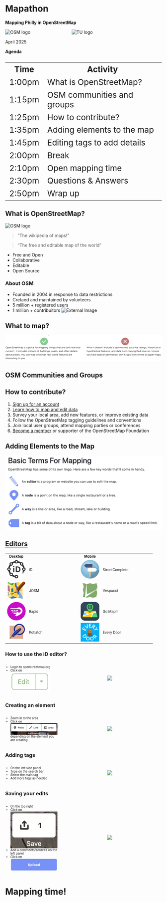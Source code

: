# Mapathon

**Mapping Philly in OpenStreetMap**

<div style="display: flex; justify-content: center; align-items: center; gap: 20px;">
  <img width="200" alt="OSM logo" src="https://upload.wikimedia.org/wikipedia/commons/b/b0/Openstreetmap_logo.svg">
  <img width="300" alt="TU logo" src="https://upload.wikimedia.org/wikipedia/commons/6/67/Temple_University_Logo.svg">
</div>

April 2025
<!-- .slide: data-background="./img/img1.png" data-background-size="100%" data-background-opacity="0.3"-->



**Agenda**

<div style="font-size: 26px;">
<table>
  <tr>
    <th align="center">Time</th>
    <th align="center">Activity</th>
  </tr>
  <tr>
    <td align="center">1:00pm</td>
    <td align="left">What is OpenStreetMap?</td>
  </tr>
  <tr>
    <td align="center">1:15pm</td>
    <td align="left">OSM communities and groups</td>
  </tr>
  <tr>
    <td align="center">1:25pm</td>
    <td align="left">How to contribute?</td>
  </tr>
  <tr>
    <td align="center">1:35pm</td>
    <td align="left">Adding elements to the map</td>
  </tr>
  <tr>
    <td align="center">1:45pm</td>
    <td align="left">Editing tags to add details</td>
  </tr>
  <tr>
    <td align="center">2:00pm</td>
    <td align="left">Break</td>
  </tr>
  <tr>
    <td align="center">2:10pm</td>
    <td align="left">Open mapping time</td>
  </tr>
  <tr>
    <td align="center">2:30pm</td>
    <td align="left">Questions & Answers</td>
  </tr>
  <tr>
    <td align="center">2:50pm</td>
    <td align="left">Wrap up</td>
  </tr>
</table>
</div>



## What is OpenStreetMap?
<img width="200" alt="OSM logo" src="https://upload.wikimedia.org/wikipedia/commons/b/b0/Openstreetmap_logo.svg">
<!-- .slide: data-background="./img/img1.png" data-background-size="100%" data-background-opacity="0.3"-->


<blockquote cite="">
    &ldquo;The wikipedia of maps!&rdquo;
</blockquote>

<blockquote cite="">
    &ldquo;The free and editable map of the world&rdquo;
</blockquote>

- Free and Open
- Collaborative
- Editable
- Open Source
<!-- .slide: data-background="./img/img1.png" data-background-size="100%" data-background-opacity="0.3"-->


### About OSM

- Founded in 2004 in response to data restrictions
- Cretaed and maintained by volunteers
- 5 million + registered users
- 1 million + contribuitors
![External Image](https://wiki.openstreetmap.org/w/images/6/61/Active_contributors_year.png)


## What to map?

![External Image](./img/img2.png)
<!-- .slide: data-background="./img/img1.png" data-background-size="100%" data-background-opacity="0.2"-->


<!-- .slide: data-background-iframe="https://www.openstreetmap.org/export/embed.html?bbox=-75.34715652465822%2C39.89946489938474%2C-75.0934410095215%2C40.00999825910236&amp;layer=mapnik" -->



## OSM Communities and Groups
<!-- .slide: data-background="./img/img1.png" data-background-size="100%" data-background-opacity="0.3"-->


<!-- .slide: data-background="./img/img3.png" data-background-size="100%" data-background-opacity="1"-->


<!-- .slide: data-background="./img/img5.png" data-background-size="100%" data-background-opacity="1"-->


<!-- .slide: data-background="./img/img6.png" data-background-size="100%" data-background-opacity="1"-->


<!-- .slide: data-background="./img/img7.png" data-background-size="100%" data-background-opacity="1"-->


<!-- .slide: data-background="./img/img4.png" data-background-size="100%" data-background-opacity="1"-->



## How to contribute?
<!-- .slide: data-background="./img/img1.png" data-background-size="100%" data-background-opacity="0.3"-->


1. [Sign up for an account](https://www.openstreetmap.org/user/new)
2. [Learn how to map and edit data](https://learnosm.org/en/)
3. Survey your local area, add new features, or improve existing data
4. Follow the OpenStreetMap tagging guidelines and conventions 
5. Join local user groups, attend mapping parties or conferences
6. [Become a member](https://osmfoundation.org/wiki/Membership) or supporter of the OpenStreetMap Foundation
<!-- .slide: data-background="./img/img1.png" data-background-size="100%" data-background-opacity="0.2"-->



## Adding Elements to the Map
<!-- .slide: data-background="./img/img1.png" data-background-size="100%" data-background-opacity="0.4"-->


![External Image](./img/img8.png)
<!-- .slide: data-background="./img/img1.png" data-background-size="100%" data-background-opacity="0.2"-->


<h2><a href="https://wiki.openstreetmap.org/wiki/Editors">Editors</a></h2>
<table style="width: 100%; font-size: 0.8em; margin: 0 auto;">
  <tr>
    <th style="width: 15%; text-align: center;">Desktop</th>
    <th style="width: 35%; text-align: left;"></th>
    <th style="width: 15%; text-align: center;">Mobile</th>
    <th style="width: 35%; text-align: left;"></th>
  </tr>
  <tr>
    <td style="text-align: center;"><img src="./img/id.png" style="max-height: 60px; max-width: 60px;"></td>
    <td>iD</td>
    <td style="text-align: center;"><img src="./img/street.png" style="max-height: 60px; max-width: 60px;"></td>
    <td>StreetComplete</td>
  </tr>
  <tr>
    <td style="text-align: center;"><img src="./img/josm.png" style="max-height: 60px; max-width: 60px;"></td>
    <td>JOSM</td>
    <td style="text-align: center;"><img src="./img/vesp.png" style="max-height: 60px; max-width: 60px;"></td>
    <td>Vespucci</td>
  </tr>
  <tr>
    <td style="text-align: center;"><img src="./img/rapid.png" style="max-height: 60px; max-width: 60px;"></td>
    <td>Rapid</td>
    <td style="text-align: center;"><img src="./img/gomap.png" style="max-height: 60px; max-width: 60px;"></td>
    <td>Go Map!!</td>
  </tr>
  <tr>
    <td style="text-align: center;"><img src="./img/pot.png" style="max-height: 60px; max-width: 60px;"></td>
    <td>Potlatch</td>
    <td style="text-align: center;"><img src="./img/every.png" style="max-height: 60px; max-width: 60px;"></td>
    <td>Every Door</td>
  </tr>
</table>


### How to use the iD editor?

<div style="display: flex; align-items: center; justify-content: space-between;">
  <div style="flex: 1; font-size: 0.7em;">
    <ul>
      <li>Login to openstreetmap.org</li>
      <li>Click on <img src="./img/edit.png" alt="edit" style="vertical-align: middle;"></li>
    </ul>
  </div>
  <div style="flex: 2; text-align: center;">
    <img src="./img/edit1.gif" style="width: 100%">
  </div>
</div>


### Creating an element

<div style="display: flex; align-items: center; justify-content: space-between;">
  <div style="flex: 1; font-size: 0.7em;">
    <ul>
      <li>Zoom in to the area</li>
      <li>Click on <img src="./img/add.png" alt="edit" style="vertical-align: middle;"></li>
      depending on the element you are creating
    </ul>
  </div>
  <div style="flex: 2; text-align: center;">
    <img src="./img/add.gif" style="width: 100%">
  </div>
</div>


### Adding tags

<div style="display: flex; align-items: center; justify-content: space-between;">
  <div style="flex: 1; font-size: 0.7em;">
    <ul>
      <li>On the left side panel</li>
      <li>Type on the search bar</li>
      <li>Select the main tag</li>
      <li>Add more tags as needed</li>
    </ul>
  </div>
  <div style="flex: 2; text-align: center;">
    <img src="./img/tag.gif" style="width: 100%">
  </div>
</div>


### Saving your edits

<div style="display: flex; align-items: center; justify-content: space-between;">
  <div style="flex: 1; font-size: 0.7em;">
    <ul>
      <li>On the top right</li>
      <li>Click on <img src="./img/save.png" alt="edit" style="vertical-align: middle;"></li>
      <li>Add a comments/sources on the left panel</li>
      <li>Click on <img src="./img/upload.png" alt="edit" style="vertical-align: middle;"></li>
    </ul>
  </div>
  <div style="flex: 2; text-align: center;">
    <img src="./img/save.gif" style="width: 100%">
  </div>
</div>



# Mapping time!
<!-- .slide: data-background="./img/img1.png" data-background-size="100%" data-background-opacity="0.4"-->
